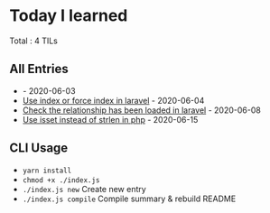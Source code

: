 
# Today I learned
Total : 4 TILs
## All Entries
- [](./entries/2020_06_03_detect_n+1_query_in_laravel.md) - 2020-06-03
- [Use index or force index in laravel](./entries/2020_06_04_use_index_or_force_index_in_laravel.md) - 2020-06-04
- [Check the relationship has been loaded in laravel](./entries/2020_06_08_check_the_relationship_has_been_loaded_in_laravel.md) - 2020-06-08
- [Use isset instead of strlen in php](./entries/2020_06_15_use_isset_instead_of_strlen_in_php.md) - 2020-06-15
## CLI Usage
- `yarn install`
- `chmod +x ./index.js`
- `./index.js new` Create new entry
- `./index.js compile` Compile summary & rebuild README
